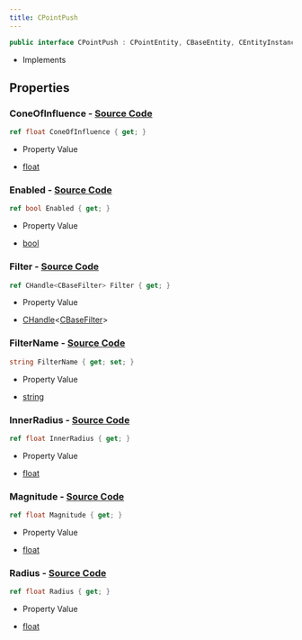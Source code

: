 ```yaml
---
title: CPointPush
---
```


```csharp
public interface CPointPush : CPointEntity, CBaseEntity, CEntityInstance, ISchemaClass<CEntityInstance>, ISchemaClass<CBaseEntity>, ISchemaClass<CPointEntity>, ISchemaClass<CPointPush>, ISchemaField, ISchemaClass, INativeHandle
```

- Implements

## Properties

### **ConeOfInfluence** - [Source Code](https://github.com/swiftly-solution/swiftlys2/blob/main/managed/src/SwiftlyS2.Generated/Schemas/Interfaces/CPointPush.cs#L24)

```csharp
ref float ConeOfInfluence { get; }
```

- Property Value

- [float](https://learn.microsoft.com/dotnet/api/system.single)

### **Enabled** - [Source Code](https://github.com/swiftly-solution/swiftlys2/blob/main/managed/src/SwiftlyS2.Generated/Schemas/Interfaces/CPointPush.cs#L16)

```csharp
ref bool Enabled { get; }
```

- Property Value

- [bool](https://learn.microsoft.com/dotnet/api/system.boolean)

### **Filter** - [Source Code](https://github.com/swiftly-solution/swiftlys2/blob/main/managed/src/SwiftlyS2.Generated/Schemas/Interfaces/CPointPush.cs#L28)

```csharp
ref CHandle<CBaseFilter> Filter { get; }
```

- Property Value

- [CHandle](/docs/api/shared/natives/chandle-1)<[CBaseFilter](/docs/api/shared/schemadefinitions/cbasefilter)>

### **FilterName** - [Source Code](https://github.com/swiftly-solution/swiftlys2/blob/main/managed/src/SwiftlyS2.Generated/Schemas/Interfaces/CPointPush.cs#L26)

```csharp
string FilterName { get; set; }
```

- Property Value

- [string](https://learn.microsoft.com/dotnet/api/system.string)

### **InnerRadius** - [Source Code](https://github.com/swiftly-solution/swiftlys2/blob/main/managed/src/SwiftlyS2.Generated/Schemas/Interfaces/CPointPush.cs#L22)

```csharp
ref float InnerRadius { get; }
```

- Property Value

- [float](https://learn.microsoft.com/dotnet/api/system.single)

### **Magnitude** - [Source Code](https://github.com/swiftly-solution/swiftlys2/blob/main/managed/src/SwiftlyS2.Generated/Schemas/Interfaces/CPointPush.cs#L18)

```csharp
ref float Magnitude { get; }
```

- Property Value

- [float](https://learn.microsoft.com/dotnet/api/system.single)

### **Radius** - [Source Code](https://github.com/swiftly-solution/swiftlys2/blob/main/managed/src/SwiftlyS2.Generated/Schemas/Interfaces/CPointPush.cs#L20)

```csharp
ref float Radius { get; }
```

- Property Value

- [float](https://learn.microsoft.com/dotnet/api/system.single)

